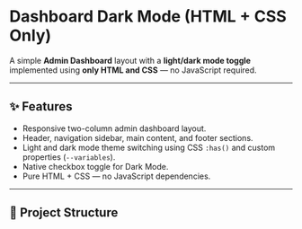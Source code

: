# Dashboard Dark Mode (HTML + CSS Only)

A simple **Admin Dashboard** layout with a **light/dark mode toggle** implemented using **only HTML and CSS** — no JavaScript required.

---

## ✨ Features
- Responsive two-column admin dashboard layout.
- Header, navigation sidebar, main content, and footer sections.
- Light and dark mode theme switching using CSS `:has()` and custom properties (`--variables`).
- Native checkbox toggle for Dark Mode.
- Pure HTML + CSS — no JavaScript dependencies.

---

## 📂 Project Structure
